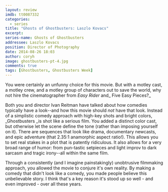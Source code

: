 ```yaml
---
layout: review
imdb: tt0087332
categories: 
  - series
title: "Ghosts of Ghostbusters: Laszlo Kovacs"
excerpt: 
series-name: Ghosts of Ghostbusters
addressee: Laszlo Kovacs
position: Director of Photography
date: 2014-08-26 18:03
author: coryh
image: ghostbusters-pt-4.jpg
comments: true
tags: [Ghostbusters, Ghostbusters Week]
---
```

You were certainly an unfunny choice for this movie. But with a motley cast, a motley crew, and a motley group of characters out to save the world, why not hire the cinematographer from _Easy Rider_ and_ Five Easy Pieces?_

Both you and director Ivan Reitman have talked about how comedies typically have a look--and how this movie should _not_ have that look. Instead of a simplistic comedy approach with high-key shots and bright colors, _Ghostbusters _is shot like a serious film. You added a distinct color cast, but otherwise let the scene define the tone (rather than imposing yourself on it). There are sequences that look like drama, documentary newcasts, and epic adventure (that 2.35:1 anamorphic aspect ratio!). This allows you to set real stakes in a plot that is patently ridiculous. It also allows for a very broad range of humor: from pun-tastic setpieces and light improv to dark sarcasm and tragic irony--all within the same film. 

Through a consistently (and I imagine painstakingly) unobtrusive filmmaking approach, you allowed the movie to conjure it's own reality. By making a comedy that didn't look like a comedy, you made people believe this unbelievable story. I think that's a key reason it's stood up so well - and even improved - over all these years.